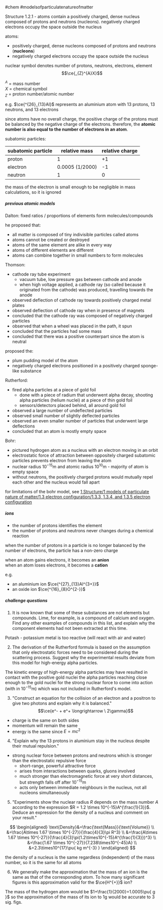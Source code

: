 #chem #modelsofparticulatenatureofmatter  
  
Structure 1.2.1 - atoms contain a positively charged, dense nucleus composed of protons and neutrons (nucleons). negatively charged electrons occupy the space outside the nucleus  
  
atoms:  
- positively charged, dense nucleons composed of protons and neutrons (**nucleons**)  
- negatively charged electrons occupy the space outside the nucleus  
  
  
nuclear symbol denotes number of protons, neutrons, electrons, element  
$$\ce{_{Z}^{A}X}$$  
  
$^A$ = mass number  
$X$ = chemical symbol  
$_Z$ = proton number/atomic number  
  
e.g. $\ce{^{26}_{13}Al}$ represents an aluminium atom with 13 protons, 13 neutrons, and 13 electrons  
  
since atoms have no overall charge, the positive charge of the protons must be balanced by the negative charge of the electrons. therefore, the **atomic number is also equal to the number of electrons in an atom**.  
  
subatomic particles:  
  
| subatomic particle | relative mass   | relative charge |  
| ------------------ | --------------- | --------------- |  
| proton             | 1               | +1              |  
| electron           | 0.0005 (1/2000) | -1              |  
| neutron            | 1               | 0               |  
  
the mass of the electron is small enough to be negligible in mass calculations, so it is ignored  
  
##### previous atomic models  
  
Dalton: fixed ratios / proportions of elements form molecules/compounds  
  
he proposed that:  
- all matter is composed of tiny indivisible particles called atoms  
- atoms cannot be created or destroyed  
- atoms of the same element are alike in every way  
- atoms of different elements are different  
- atoms can combine together in small numbers to form molecules  
  
Thomson:  
- cathode ray tube experiment  
	- vacuum tube, low pressure gas between cathode and anode  
	- when high voltage applied, a cathode ray (so called because it originated from the cathode) was produced, travelling towards the anode  
- observed deflection of cathode ray towards positively charged metal plates  
- observed deflection of cathode ray when in presence of magnets  
- concluded that the cathode ray was composed of negatively charged particles  
- observed that when a wheel was placed in the path, it spun  
- concluded that the particles had some mass  
- concluded that there was a positive counterpart since the atom is neutral  
  
proposed the:  
- plum pudding model of the atom  
- negatively charged electrons positioned in a positively charged sponge-like substance  
  
Rutherford:  
- fired alpha particles at a piece of gold foil  
	- done with a piece of radium that underwent alpha decay, shooting alpha particles (helium nuclei) at a piece of thin gold foil  
	- sensors/detectors placed behind, all around gold foil  
- observed a large number of undeflected particles  
- observed small number of slightly deflected particles  
- observed an even smaller number of particles that underwent large deflections  
- concluded that an atom is mostly empty space  
  
Bohr:   
- pictured hydrogen atom as a nucleus with an electron moving in an orbit  
- electrostatic force of attraction between oppositely charged subatomic particles prevents electron from leaving the atom  
- nuclear radius $10^{-15}\text{m}$ and atomic radius $10^{10}\text{m}$ - majority of atom is empty space  
- without neutrons, the positively charged protons would mutually repel each other and the nucleus would fall apart  
  
for limitations of the bohr model, see [1 Structure/1 models of particulate nature of matter/1.3 electron configuration/1.3.3, 1.3.4, and 1.3.5 electron configuration](1.3.3,%201.3.4,%20and%201.3.5%20electron%20configuration.md)  
  
  
##### ions  
- the number of protons identifies the element  
- the number of protons and neutrons never changes during a chemical reaction  
  
when the number of protons in a particle is no longer balanced by the number of electrons, the particle has a non-zero charge  
  
when an atom gains electrons, it becomes an **anion**  
when an atom loses electrons, it becomes a **cation**  
  
e.g.  
- an aluminium ion $\ce{^{27}_{13}Al^{3+}}$   
- an oxide ion $\ce{^{16}_{8}O^{2-}}$  
  
##### challenge questions  
1. It is now known that some of these substances are not elements but compounds. Lime, for example, is a compound of calcium and oxygen. Find any other examples of compounds in this list, and explain why the component elements had not been extracted at this time.  
  
Potash - potassium metal is too reactive (will react with air and water)  
  
  
2. The derivation of the Rutherford formula is based on the assumption that only electrostatic forces need to be considered during the scattering process. Suggest why the experimental results deviate from this model for high-energy alpha particles.  
  
The kinetic energy of high-energy alpha particles may have resulted in contact with the positive gold nuclei the alpha particles reaching close enough to the gold nuclei for the strong nuclear force to come into action (with in $10^{-15}\text{m}$) which was not included in Rutherford's model.  
  
3. "Construct an equation for the collision of an electron and a positron to give two photons and explain why it is balanced."  
$$\ce{e^- + e^+ \longrightarrow \ 2\gamma}$$  
- charge is the same on both sides  
- momentum will remain the same  
- energy is the same since $E=mc^2$  
  
4. "Explain why the 13 protons in aluminium stay in the nucleus despite their mutual repulsion."  
- strong nuclear force between protons and neutrons which is stronger than the electrostatic repulsive force  
	- short-range, powerful attractive force  
	- arises from interactions between quarks, gluons involved  
	- much stronger than electromagnetic force at very short distances, but strength falls off after $10^{-15}\text{m}$  
	- acts only between immediate neighbours in the nucleus, not all nucleons simultaneously  
  
5. "Experiments show the nuclear radius $R$ depends on the mass number $A$ according to the expression $R = 1.2 \times 10^{-15}A^{\frac{1}{3}}$. Deduce an expression for the density of a nucleus and comment on your result."   
  
$$  
\begin{aligned}  
\text{Density}&=\frac{\text{Mass}}{\text{Volume}} \\  
&=\frac{A\times 1.67 \times 10^{-27}}{\frac{4}{3}\pi R^3} \\  
&=\frac{A\times 1.67 \times 10^{-27}}{\frac{4}{3}\pi(1.2\times10^{-15}A^{\frac{1}{3}})^3} \\  
&=\frac{1.67 \times 10^{-27}}{7.238\times10^{-45}A} \\  
&=2.3\times10^{17}\pu{ kg m^{-3} }  
\end{aligned}  
$$  
  
the density of a nucleus is the same regardless (independent) of the mass number, so it is the same for all atoms  
  
6. We generally make the approximation that the mass of an ion is the same as that of the corresponding atom. To how many significant figures is this approximation valid for the $\ce{H^{+}}$ ion?  
  
The mass of the hydrogen atom would be $1+\frac{1}{2000}=1.0005\pu{ g }$ so the approximation of the mass of its ion to $1\text{g}$ would be accurate to 3 sig. figs.  
  
